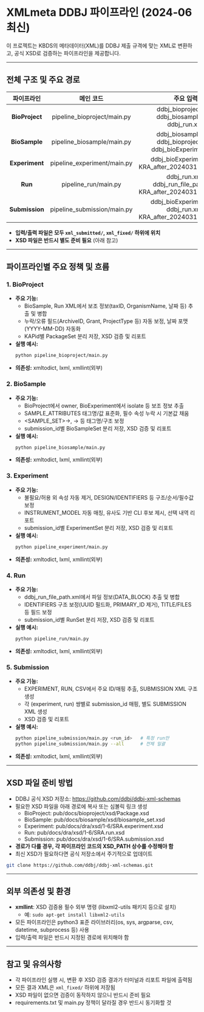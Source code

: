 # XMLmeta DDBJ 파이프라인 (2024-06 최신)

이 프로젝트는 KBDS의 메타데이터(XML)를 DDBJ 제출 규격에 맞는 XML로 변환하고, 공식 XSD로 검증하는 파이프라인을 제공합니다.

---

## 전체 구조 및 주요 경로

| 파이프라인 | 메인 코드 | 주요 입력 | 주요 출력 | XSD 경로 | 리포트 |
|:---:|:---:|:---:|:---:|:---:|:---:|
| **BioProject** | pipeline_bioproject/main.py | ddbj_bioproject.xml, ddbj_biosample.xml, ddbj_run.xml | ddbj_bioproject.fixed.xml, ddbj_bioproject_fixed/{KAPid}.xml | pub/docs/bioproject/xsd/Package.xsd | bioproject_report.txt |
| **BioSample** | pipeline_biosample/main.py | ddbj_biosample.xml, ddbj_bioproject.xml, ddbj_bioExperiment.xml | ddbj_biosample.fixed.xml, ddbj_biosample_fixed/{submission_id}.xml | pub/docs/biosample/xsd/biosample_set.xsd | biosample_report.txt |
| **Experiment** | pipeline_experiment/main.py | ddbj_bioExperiment.xml, KRA_after_20240311_pp_lib.csv | ddbj_bioExperiment.fixed.xml, ddbj_experiment_fixed/{submission_id}.experiment.xml | pub/docs/dra/xsd/1-6/SRA.experiment.xsd | experiment_report.txt |
| **Run** | pipeline_run/main.py | ddbj_run.xml, ddbj_run_file_path.xml, KRA_after_20240311_pp_lib.csv | ddbj_run.fixed.xml, ddbj_run_fixed/{submission_id}.run.xml | pub/docs/dra/xsd/1-6/SRA.run.xsd | run_report.txt |
| **Submission** | pipeline_submission/main.py | ddbj_bioExperiment.xml, ddbj_run.xml, KRA_after_20240311_pp_lib.csv | ddbj_submission_fixed/{submission_id}.xml | pub/docs/dra/xsd/1-6/SRA.submission.xsd | submission_report.txt |

- **입력/출력 파일은 모두 `xml_submitted/`, `xml_fixed/` 하위에 위치**
- **XSD 파일은 반드시 별도 준비 필요** (아래 참고)

---

## 파이프라인별 주요 정책 및 흐름

### 1. BioProject
- **주요 기능:**
  - BioSample, Run XML에서 보조 정보(taxID, OrganismName, 날짜 등) 추출 및 병합
  - 누락/오류 필드(ArchiveID, Grant, ProjectType 등) 자동 보정, 날짜 포맷(YYYY-MM-DD) 자동화
  - KAPid별 PackageSet 분리 저장, XSD 검증 및 리포트
- **실행 예시:**
  ```bash
  python pipeline_bioproject/main.py
  ```
- **의존성:** xmltodict, lxml, xmllint(외부)

### 2. BioSample
- **주요 기능:**
  - BioProject에서 owner, BioExperiment에서 isolate 등 보조 정보 추출
  - SAMPLE_ATTRIBUTES 태그명/값 표준화, 필수 속성 누락 시 기본값 채움
  - <SAMPLE_SET>→<BioSampleSet>, <SAMPLE>→<BioSample> 등 태그명/구조 보정
  - submission_id별 BioSampleSet 분리 저장, XSD 검증 및 리포트
- **실행 예시:**
  ```bash
  python pipeline_biosample/main.py
  ```
- **의존성:** xmltodict, lxml, xmllint(외부)

### 3. Experiment
- **주요 기능:**
  - 불필요/허용 외 속성 자동 제거, DESIGN/IDENTIFIERS 등 구조/순서/필수값 보정
  - INSTRUMENT_MODEL 자동 매칭, 유사도 기반 CLI 후보 제시, 선택 내역 리포트
  - submission_id별 ExperimentSet 분리 저장, XSD 검증 및 리포트
- **실행 예시:**
  ```bash
  python pipeline_experiment/main.py
  ```
- **의존성:** xmltodict, lxml, xmllint(외부)

### 4. Run
- **주요 기능:**
  - ddbj_run_file_path.xml에서 파일 정보(DATA_BLOCK) 추출 및 병합
  - IDENTIFIERS 구조 보정(UUID 필드화, PRIMARY_ID 제거), TITLE/FILES 등 필드 보정
  - submission_id별 RunSet 분리 저장, XSD 검증 및 리포트
- **실행 예시:**
  ```bash
  python pipeline_run/main.py
  ```
- **의존성:** xmltodict, lxml, xmllint(외부)

### 5. Submission
- **주요 기능:**
  - EXPERIMENT, RUN, CSV에서 주요 ID/매핑 추출, SUBMISSION XML 구조 생성
  - 각 (experiment, run) 쌍별로 submission_id 매핑, 별도 SUBMISSION XML 생성
  - XSD 검증 및 리포트
- **실행 예시:**
  ```bash
  python pipeline_submission/main.py <run_id>   # 특정 run만
  python pipeline_submission/main.py --all      # 전체 일괄
  ```
- **의존성:** xmltodict, lxml, xmllint(외부)

---

## XSD 파일 준비 방법

- DDBJ 공식 XSD 저장소: https://github.com/ddbj/ddbj-xml-schemas
- 필요한 XSD 파일을 아래 경로에 복사 또는 심볼릭 링크 생성
  - BioProject: pub/docs/bioproject/xsd/Package.xsd
  - BioSample: pub/docs/biosample/xsd/biosample_set.xsd
  - Experiment: pub/docs/dra/xsd/1-6/SRA.experiment.xsd
  - Run: pub/docs/dra/xsd/1-6/SRA.run.xsd
  - Submission: pub/docs/dra/xsd/1-6/SRA.submission.xsd
- **경로가 다를 경우, 각 파이프라인 코드의 XSD_PATH 상수를 수정해야 함**
- 최신 XSD가 필요하다면 공식 저장소에서 주기적으로 업데이트

```bash
git clone https://github.com/ddbj/ddbj-xml-schemas.git
```

---

## 외부 의존성 및 환경

- **xmllint**: XSD 검증용 필수 외부 명령 (libxml2-utils 패키지 등으로 설치)
  - 예: `sudo apt-get install libxml2-utils`
- 모든 파이프라인은 python3 표준 라이브러리(os, sys, argparse, csv, datetime, subprocess 등) 사용
- 입력/출력 파일은 반드시 지정된 경로에 위치해야 함

---

## 참고 및 유의사항

- 각 파이프라인 실행 시, 변환 후 XSD 검증 결과가 터미널과 리포트 파일에 출력됨
- 모든 결과 XML은 `xml_fixed/` 하위에 저장됨
- XSD 파일이 없으면 검증이 동작하지 않으니 반드시 준비 필요
- requirements.txt 및 main.py 정책이 달라질 경우 반드시 동기화할 것
